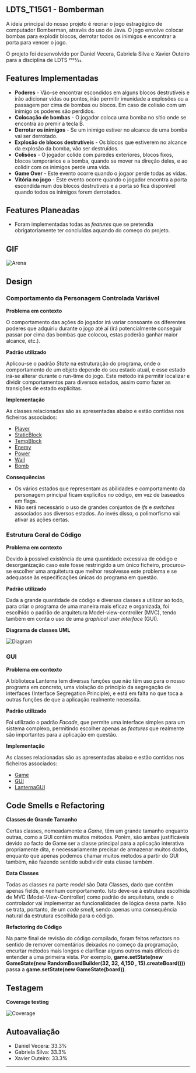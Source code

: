 ## LDTS_T15G1 - Bomberman

A ideia principal do nosso projeto é recriar o jogo estragégico de computador Bomberman, através do uso de Java. O jogo envolve colocar bombas para explodir blocos, derrotar todos os inimigos e encontrar a porta para vencer o jogo.

O projeto foi desenvolvido por Daniel Vecera, Gabriela Silva e Xavier Outeiro para a disciplina de LDTS 2022⁄23.

## Features Implementadas

- **Poderes** - Vão-se encontrar escondidos em alguns blocos destrutíveis e irão adicionar vidas ou pontos, irão permitir imunidade a explosões ou a passagem por cima de bombas ou blocos. Em caso de colisão com um inimigo os poderes são perdidos.
- **Colocação de bombas** - O jogador coloca uma bomba no sítio onde se encontra ao premir a tecla B.
- **Derrotar os inimigos** - Se um inimigo estiver no alcance de uma bomba vai ser derrotado.
- **Explosão de blocos destrutíveis** - Os blocos que estiverem no alcance da explosão da bomba, vão ser destruídos.
- **Colisões** - O jogador colide com paredes exteriores, blocos fixos, blocos temporários e a bomba, quando se mover na direção deles, e ao colidir com os inimigos perde uma vida.
- **Game Over** - Este evento ocorre quando o jogaor perde todas as vidas.
- **Vitória no jogo** - Este evento ocorre quando o jogador encontra a porta escondida num dos blocos destrutíveis e a porta só fica disponível quando todos os inimigos forem derrotados.


## Features Planeadas

- Foram implementadas todas as *features* que se pretendia obrigatoriamente ter concluídas aquando do começo do projeto.


## GIF

![Arena](https://github.com/FEUP-LDTS-2022/project-l15gr01/blob/develop/images/bombermanGIF.gif) 


## Design

### Comportamento da Personagem Controlada Variável

**Problema em contexto** 

O comportamento das ações do jogador irá variar consoante os diferentes poderes que adquiriu durante o jogo até aí (irá potencialmente conseguir passar por cima das bombas que colocou, estas poderão ganhar maior alcance, etc.).

**Padrão utilizado**

Aplicou-se o padrão *State* na estruturação do programa, onde o comportamento de um objeto depende do seu estado atual, e esse estado irá-se alterar durante o run-time do jogo. Este método irá permitir localizar e dividir comportamentos para diversos estados, assim como fazer as transições de estado explícitas.

**Implementação**

As classes relacionadas são as apresentadas abaixo e estão contidas nos ficheiros associados:

- [Player](https://github.com/FEUP-LDTS-2022/project-l15gr01/blob/develop/src/main/java/feupL15G01/model/game/elements/Player.java)
- [StaticBlock](https://github.com/FEUP-LDTS-2022/project-l15gr01/blob/develop/src/main/java/feupL15G01/model/game/elements/FixBlock.java)
- [TempBlock](https://github.com/FEUP-LDTS-2022/project-l15gr01/blob/develop/src/main/java/feupL15G01/model/game/elements/TempBlock.java)
- [Enemy](https://github.com/FEUP-LDTS-2022/project-l15gr01/blob/develop/src/main/java/feupL15G01/model/game/elements/Enemy.java)
- [Power](https://github.com/FEUP-LDTS-2022/project-l15gr01/blob/develop/src/main/java/feupL15G01/model/game/elements/Power.java)
- [Wall](https://github.com/FEUP-LDTS-2022/project-l15gr01/blob/develop/src/main/java/feupL15G01/model/game/elements/Wall.java)
- [Bomb](https://github.com/FEUP-LDTS-2022/project-l15gr01/blob/develop/src/main/java/feupL15G01/model/game/elements/Bomb.java)

**Consequências**

- Os vários estados que representam as abilidades e comportamento da personagem principal ficam explícitos no código, em vez de baseados em flags.
- Não será necessário o uso de grandes conjuntos de *ifs* e *switches* associados aos diversos estados. Ao invés disso, o polimorfismo vai ativar as ações certas.

### Estrutura Geral do Código

**Problema em contexto** 

Devido à possível existência de uma quantidade excessiva de código e desorganização caso este fosse restringido a um único ficheiro, procurou-se escolher uma arquitetura que melhor resolvesse este problema e se adequasse às especificações únicas do programa em questão.

**Padrão utilizado**

Dada a grande quantidade de código e diversas classes a utilizar ao todo, para criar o programa de uma maneira mais eficaz e organizada, foi escolhido o padrão de arquitetura Model-view-controller (MVC), tendo também em conta o uso de uma *graphical user interface* (GUI).

**Diagrama de classes UML**

![Diagram](https://github.com/FEUP-LDTS-2022/project-l15gr01/blob/develop/images/diagram_2.png) 

### GUI

**Problema em contexto** 

A biblioteca Lanterna tem diversas funções que não têm uso para o nosso programa em concreto, uma violação do princípio da segregação de interfaces (Interface Segregation Principle), e está em falta no que toca a outras funções de que a aplicação realmente necessita.

**Padrão utilizado**

Foi utilizado o padrão *Facade*, que permite uma interface simples para um sistema complexo, permitindo escolher apenas as *features* que realmente são importantes para a aplicação em questão.

**Implementação**

As classes relacionadas são as apresentadas abaixo e estão contidas nos ficheiros associados:

- [Game](https://github.com/FEUP-LDTS-2022/project-l15gr01/blob/develop/src/main/java/feupL15G01/Game.java)
- [GUI](https://github.com/FEUP-LDTS-2022/project-l15gr01/blob/develop/src/main/java/feupL15G01/gui/GUI.java)
- [LanternaGUI](https://github.com/FEUP-LDTS-2022/project-l15gr01/blob/develop/src/main/java/feupL15G01/gui/LanternaGUI.java)

## Code Smells e Refactoring

**Classes de Grande Tamanho**

Certas classes, nomeadamente a *Game*, têm um grande tamanho enquanto outras, como a GUI contêm muitos métodos. Porém, são ambas justificáveis devido ao facto de Game ser a classe principal para a aplicação interativa propriamente dita, e necessariamente precisar de armazenar muitos dados, enquanto que apenas podemos chamar muitos métodos a partir do GUI também, não fazendo sentido subdividir esta classe também.

**Data Classes**

Todas as classes na parte *model* são Data Classes, dado que contêm apenas fields, e nenhum comportamento. Isto deve-se à estrutura escolhida de MVC (Model-View-Controller) como padrão de arquitetura, onde o controlador vai implementar as funcionalidades de lógica dessa parte. Não se trata, portanto, de um *code smell*, sendo apenas uma consequência natural da estrutura escolhida para o código.

**Refactoring do Código**

Na parte final de revisão do código compilado, foram feitos refactors no sentido de remover comentários deixados no começo da programação, encurtar métodos mais longos e clarificar alguns outros mais difíceis de entender a uma primeira vista. Por exemplo, **game.setState(new GameState(new RandomBoardBuilder(32, 32, 4,150 , 15).createBoard()))** passa a **game.setState(new GameState(board))**.

## Testagem

**Coverage testing**

![Coverage](https://github.com/FEUP-LDTS-2022/project-l15gr01/blob/develop/images/coverageInterm.png) 

## Autoavaliação

- Daniel Vecera: 33.3%
- Gabriela Silva: 33.3%
- Xavier Outeiro: 33.3%

------
